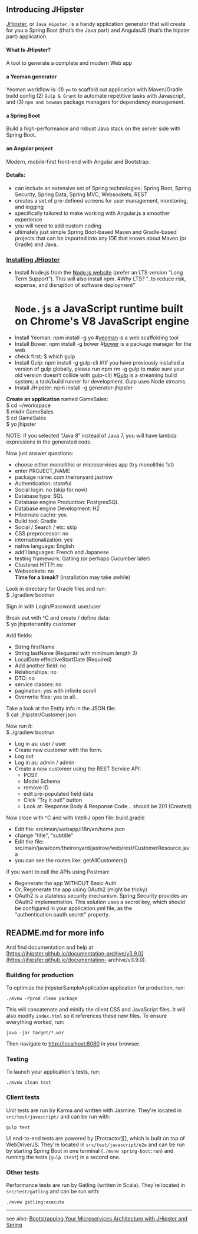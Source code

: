 ## Introducing JHipster  
[JHipster](https://spring.io/blog/2015/02/10/introducing-jhipster), or `Java Hipster`, is a handy application generator that will create for you a Spring Boot (that’s the Java part) and AngularJS (that’s the hipster part) application.

#### What Is JHipster?
A tool to generate a complete and modern Web app

#### a Yeoman generator
Yeoman workflow is: (1) `yo` to scaffold out application with Maven/Gradle build config (2) `Gulp & Grunt` to automate repetitive tasks with Javascript, and (3) `npm and bowman` package managers for dependency management.

#### a Spring Boot
Build a high-performance and robust Java stack on the server side with Spring Boot.

#### an Angular project
Modern, mobile-first front-end with Angular and Bootstrap.

#### Details:
- can include an extensive set of Spring technologies; Spring Boot, Spring Security, Spring Data, Spring MVC, Websockets, REST
- creates a set of pre-defined screens for user management, monitoring, and logging
- specifically tailored to make working with Angular.js a smoother experience
- you will need to add custom coding
- ultimately just simple Spring Boot-based Maven and Gradle-based projects that can be imported into any IDE that knows about Maven (or Gradle) and Java.

### [Installing JHipster](https://jhipster.github.io/installation/)
- Install Node.js from the [Node.js website](http://nodejs.org/) (prefer an LTS version “Long Term Support”). This will also install npm.  #Why LTS? “..to reduce risk, expense, and disruption of software deployment”
  # `Node.js` a JavaScript runtime built on Chrome's V8 JavaScript engine
- Install Yeoman: npm install -g yo   #[yeoman](http://yeoman.io/) is a web scaffolding tool
- Install Bower: npm install -g bower  #[bower](https://bower.io/) is a package manager for the web
- check first:
$ which gulp
- Install Gulp: npm install -g gulp-cli  #(If you have previously installed a version of gulp globally, please run npm rm -g gulp to make sure your old version doesn’t collide with gulp-cli)
  #[Gulp](http://gulpjs.com) is a streaming build system; a task/build runner for development. Gulp uses Node streams.
- Install JHipster: npm install -g generator-jhipster


**Create an application** named GameSales:  
$ cd ~/workspace  
$ mkdir GameSales  
$ cd GameSales  
$ yo jhipster  

NOTE: If you selected “Java 8” instead of Java 7, you will have lambda expressions in the generated code.

Now just answer questions:
- choose either monolithic or microservices app  (try monolithic 1st)
- enter PROJECT_NAME
- package name: com.theironyard.jastrow
- Authentication: stateful
- Social login: no (skip for now)
- Database type: SQL
- Database engine Production: PostgresSQL
- Database engine Development: H2
- Hibernate cache: yes
- Build tool: Gradle
- Social / Search / etc: skip
- CSS preprocessor: no
- internationalization: yes
- native language: English
- add’l languages: French and Japanese
- testing framework: Gatling (or perhaps Cucumber later)
- Clustered HTTP: no
- Websockets: no  
**Time for a break?** (installation may take awhile)

Look in directory for Gradle files and run:  
$ ./gradlew bootrun

Sign in with Login/Password: user/user

Break out with ^C and create / define data:  
$ yo jhipster:entity customer

Add fields: 
- String firstName
- String lastName (Required with minimum length 3)
- LocalDate effectiveStartDate (Required)
- Add another field: no
- Relationships: no
- DTO: no
- service classes: no
- pagination: yes with infinite scroll
- Overwrite files: yes to all..

Take a look at the Entity info in the JSON file:  
$ cat .jhipster/Customer.json

Now run it:  
$ ./gradlew bootrun

- Log in as: user / user
- Create new customer with the form.
- Log out
- Log in as: admin / admin
- Create a new customer using the REST Service API:
  - POST 
  - Model Schema
  - remove ID
  - edit pre-populated field data
  - Click “Try it out!” button
  - Look at: Response Body & Response Code .. should be 201 (Created)

Now close with ^C and with IntelliJ open file: build.gradle  
- Edit file: src/main/webapp/i18n/en/home.json
- change "title", "subtitle"
- Edit the file: src/main/java/com/theironyard/jastrow/web/rest/CustomerResource.java
- you can see the routes like: getAllCustomers()

If you want to call the APIs using Postman:
- Regenerate the app WITHOUT Basic Auth
- Or, Regenerate the app using OAuth2 (might be tricky)
- OAuth2 is a stateless security mechanism. Spring Security provides an OAuth2 implementation. This solution uses a secret key, which should be configured in your application.yml file, as the “authentication.oauth.secret” property.


## README.md for more info
And find documentation and help at [https://jhipster.github.io/documentation-archive/v3.9.0](https://jhipster.github.io/documentation-
archive/v3.9.0).


### Building for production

To optimize the jhipsterSampleApplication application for production, run:

    ./mvnw -Pprod clean package

This will concatenate and minify the client CSS and JavaScript files. It will also modify `index.html` so it references these new files.
To ensure everything worked, run:

    java -jar target/*.war

Then navigate to [http://localhost:8080](http://localhost:8080) in your browser.


### Testing

To launch your application's tests, run:

    ./mvnw clean test

### Client tests

Unit tests are run by Karma and written with Jasmine. They're located in `src/test/javascript/` and can be run with:

    gulp test

UI end-to-end tests are powered by [Protractor][], which is built on top of WebDriverJS. They're located in `src/test/javascript/e2e`
and can be run by starting Spring Boot in one terminal (`./mvnw spring-boot:run`) and running the tests (`gulp itest`) in a second one.
### Other tests

Performance tests are run by Gatling (written in Scala). They're located in `src/test/gatling` and can be run with:

    ./mvnw gatling:execute

<hr/>

see also: [Bootstrapping Your Microservices Architecture with JHipster and Spring](https://blog.heroku.com/bootstrapping_your_microservices_architecture_with_jhipster_and_spring)

